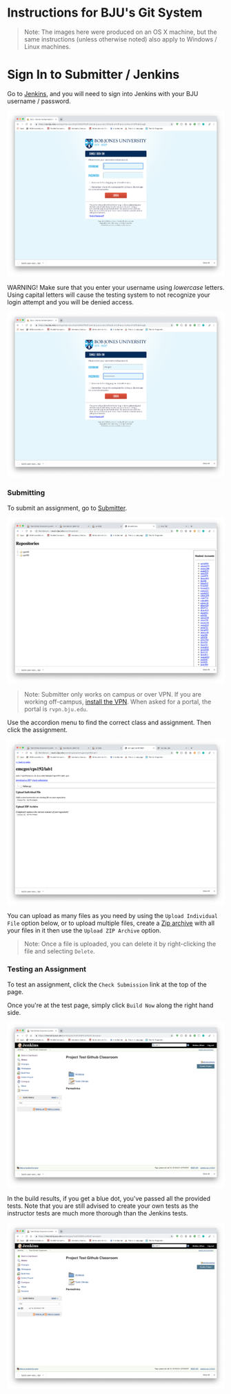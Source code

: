 # Instructions for BJU's Git System

> Note: The images here were produced on an OS X machine, but the same instructions (unless otherwise noted) also apply to Windows / Linux machines.

# Sign In to Submitter / Jenkins

Go to [Jenkins](https://protect.bju.edu/cps/jenkins), and you will need to sign into Jenkins with your BJU username / password.

![Login](images/webui/login.png)

WARNING! Make sure that you enter your username using *lowercase* letters.  Using capital letters will cause the testing system to not recognize your login attempt and you will be denied access.

![Login Lowercase](images/webui/login-lowercase.png)

### Submitting

To submit an assignment, go to [Submitter](https://protect.bju.edu/cps/submit/upload).

![Submitter Dashboard](images/webui/submiter-dashboard.png)

> Note: Submitter only works on campus or over VPN.  If you are working off-campus, [install the VPN](https://rvpn.bju.edu).  When asked for a portal, the portal is `rvpn.bju.edu`.

Use the accordion menu to find the correct class and assignment. Then click the assignment. 

![Submitter Assignment](images/webui/submiter-assignment.png)

You can upload as many files as you need by using the `Upload Individual File` option below, or to upload multiple files, create a [Zip archive](https://www.wikihow.com/Make-a-Zip-File) with all your files in it then use the `Upload ZIP Archive` option.

> Note: Once a file is uploaded, you can delete it by right-clicking the file and selecting `Delete`.

### Testing an Assignment

To test an assignment, click the `Check Submission` link at the top of the page.

Once you're at the test page, simply click `Build Now` along the right hand side.

![Build Now](images/webui/build-now.png)

In the build results, if you get a blue dot, you've passed all the provided tests.  Note that you are still advised to create your own tests as the instructor tests are much more thorough than the Jenkins tests.

![Build Now Done](images/webui/build-now-done.png)
